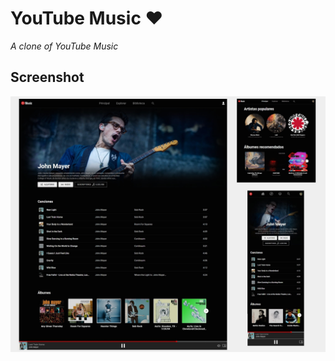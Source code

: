 #  YouTube Music ♥

_A clone of YouTube Music_

## Screenshot

<img src="/src/assets/screenshots.jpg" width="700">
